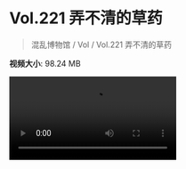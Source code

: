 # Vol.221 弄不清的草药

> 混乱博物馆 / Vol / Vol.221 弄不清的草药

**视频大小**: 98.24 MB

<div class="video"><video src="https://file.hsyhx.top/video/221.mp4" controls preload>🤔 您的浏览器不支持 video 标签</video></div>